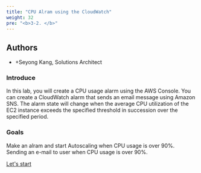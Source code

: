 ```yaml
---
title: "CPU Alram using the CloudWatch"
weight: 32
pre: "<b>3-2. </b>"
---
```


## Authors
- +Seyong Kang, Solutions Architect

### Introduce
In this lab, you will create a CPU usage alarm using the AWS Console.
You can create a CloudWatch alarm that sends an email message using Amazon SNS. The alarm state will change when the average CPU utilization of the EC2 instance exceeds the specified threshold in succession over the specified period.

### Goals
Make an alram and start Autoscaling when CPU usage is over 90%.
Sending an e-mail to user when CPU usage is over 90%.
    
[Let's start](/en/performanceefficiency/cloudwatcheventemail/setup)
 
